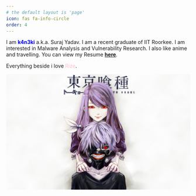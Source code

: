 ```yaml
---
# the default layout is 'page'
icon: fas fa-info-circle
order: 4
---
```

I am <span style="color:blue">**k4n3ki**</span> a.k.a. Suraj Yadav. I am a recent graduate of IIT Roorkee. I am interested in Malware Analysis and Vulnerability Research. I also like anime and travelling. You can view my Resume [**here**](https://drive.google.com/file/d/1AhyUKtMgYNJedvVeDf_3jWsjhlS5gZzG/view?usp=sharing).

Everything beside i love <span style="color:pink">Rize</span>.

<img src="/assets/img/about/rize.jpg">
